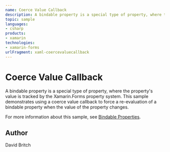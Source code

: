 ```yaml
---
name: Coerce Value Callback
description: A bindable property is a special type of property, where the property's value is tracked by the Xamarin.Forms property system. This sample demonstr...
topic: sample
languages:
- csharp
products:
- xamarin
technologies:
- xamarin-forms
urlFragment: xaml-coercevaluecallback
---
```

Coerce Value Callback
=====================

A bindable property is a special type of property, where the property's value is tracked by the Xamarin.Forms property system. This sample demonstrates using a coerce value callback to force a re-evaluation of a bindable property when the value of the property changes.

For more information about this sample, see [Bindable Properties](https://developer.xamarin.com/guides/xamarin-forms/user-interface/xaml/bindable-properties/).

Author
------

David Britch

